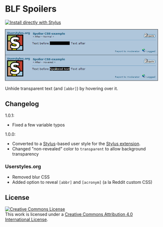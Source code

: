 # BLF Spoilers

[![Install directly with Stylus](https://img.shields.io/badge/Install%20directly%20with-Stylus-00adad.svg)](https://raw.githubusercontent.com/dargereldren/userstyles/master/BLF%20Spoilers/blf-spoilers.user.styl)

![With the style applied](88755_after.png)

Unhide transparent text (and `[abbr]`) by hovering over it.

## Changelog

1.0.1:
- Fixed a few variable typos

1.0.0:
- Converted to a [Stylus](http://stylus-lang.com/)-based user style for the [Stylus extension](http://add0n.com/stylus.html).
- Changed "non-revealed" color to `transparent` to allow background transparency

### Userstyles.org

- Removed blur CSS
- Added option to reveal `[abbr]` and `[acronym]` (a la Reddit custom CSS)

## License

[![Creative Commons License](https://i.creativecommons.org/l/by/4.0/88x31.png)](http://creativecommons.org/licenses/by/4.0/)  
This work is licensed under a [Creative Commons Attribution 4.0 International License](http://creativecommons.org/licenses/by/4.0/).

